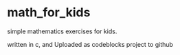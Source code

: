 math_for_kids
=============

simple mathematics exercises for kids.

written in c, and Uploaded as codeblocks project to github


